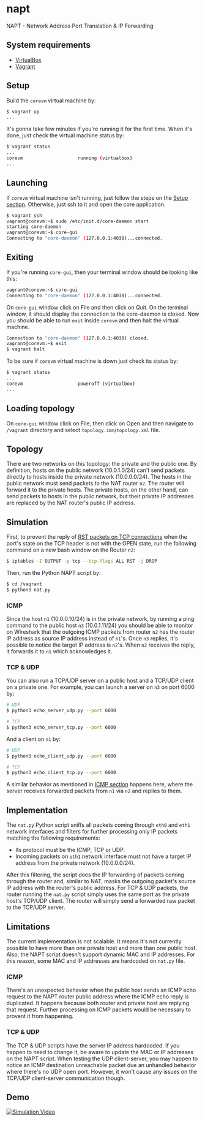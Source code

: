 # napt
NAPT - Network Address Port Translation & IP Forwarding

## System requirements

- [VirtualBox](https://www.virtualbox.org/)
- [Vagrant](https://www.vagrantup.com/)

## Setup

Build the `corevm` virtual machine by:

```bash
$ vagrant up
...
```

It's gonna take few minutes if you're running it for the first time. When it's done, just check the virtual machine status by:

```bash
$ vagrant status
...
corevm                    running (virtualbox)
...
```

## Launching

If `corevm` virtual machine isn't running, just follow the steps on the [Setup section](#setup). Otherwise, just ssh to it and open the core application.

```bash
$ vagrant ssh
vagrant@corevm:~$ sudo /etc/init.d/core-daemon start
starting core-daemon
vagrant@corevm:~$ core-gui
Connecting to "core-daemon" (127.0.0.1:4038)...connected.
```

## Exiting

If you're running `core-gui`, then your terminal window should be looking like this:


```bash
vagrant@corevm:~$ core-gui
Connecting to "core-daemon" (127.0.0.1:4038)...connected.
```

On `core-gui` window click on File and then click on Quit. On the terminal window, it should display the connection to the core-daemon is closed. Now you should be able to run `exit` inside `corevm` and then halt the virtual machine.

```bash
Connection to "core-daemon" (127.0.0.1:4038) closed.
vagrant@corevm:~$ exit
$ vagrant halt
```

To be sure if `corevm` virtual machine is down just check its status by:

```bash
$ vagrant status
...
corevm                    poweroff (virtualbox)
...
```

## Loading topology

On `core-gui` window click on File, then click on Open and then navigate to `/vagrant` directory and select `topology.imn`/`topology.xml` file.

## Topology

There are two networks on this topology: the private and the public one. By definition, hosts on the public network (10.0.1.0/24) can't send packets directly to hosts inside the private network (10.0.0.0/24). The hosts in the public network must send packets to the NAT router `n2`. The router will forward it to the private hosts. The private hosts, on the other hand, can send packets to hosts in the public network, but their private IP addresses are replaced by the NAT router's public IP address.

## Simulation

First, to prevent the reply of [RST packets on TCP connections](https://tools.ietf.org/html/rfc793) when the port's state on the TCP header is not with the OPEN state, run the following command on a new bash window on the Router `n2`: 

```bash
$ iptables -I OUTPUT -p tcp --tcp-flags ALL RST -j DROP
```

Then, run the Python NAPT script by:

```bash
$ cd /vagrant
$ python3 nat.py
```

### ICMP

Since the host `n1` (10.0.0.10/24) is in the private network, by running a ping command to the public host `n3` (10.0.1.11/24) you should be able to monitor on Wireshark that the outgoing ICMP packets from router `n2` has the router IP address as source IP address instead of `n1`'s. Once `n3` replies, it's possible to notice the target IP address is `n2`'s. When `n2` receives the reply, it forwards it to `n1` which acknowledges it.

### TCP & UDP

You can also run a TCP/UDP server on a public host and a TCP/UDP client on a private one. For example, you can launch a server on `n3` on port 6000 by:

```bash
# UDP
$ python3 echo_server_udp.py --port 6000

# TCP
$ python3 echo_server_tcp.py --port 6000
```

And a client on `n1` by:

```bash
# UDP
$ python3 echo_client_udp.py --port 6000

# TCP
$ python3 echo_client_tcp.py --port 6000
```

A similar behavior as mentioned in [ICMP section](#icmp) happens here, where the server receives forwarded packets from `n1` via `n2` and replies to them.

## Implementation

The `nat.py` Python script sniffs all packets coming through `eth0` and `eth1` network interfaces and filters for further processing only IP packets matching the following requirements:

- Its protocol must be the ICMP, TCP or UDP.
- Incoming packets on `eth1` network interface must not have a target IP address from the private network (10.0.0.0/24).

After this filtering, the script does the IP forwarding of packets coming through the router and, similar to NAT, masks the outgoing packet's source IP address with the router's public address. For TCP & UDP packets, the router running the `nat.py` script simply uses the same port as the private host's TCP/UDP client. The router will simply send a forwarded raw packet to the TCP/UDP server.

## Limitations

The current implementation is not scalable. It means it's not currently possible to have more than one private host and more than one public host. Also, the NAPT script doesn't support dynamic MAC and IP addresses. For this reason, some MAC and IP addresses are hardcoded on `nat.py` file.


### ICMP

There's an unexpected behavior when the public host sends an ICMP echo request to the NAPT router public address where the ICMP echo reply is duplicated. It happens because both router and private host are replying that request. Further processing on ICMP packets would be necessary to provent it from happening.

### TCP & UDP

The TCP & UDP scripts have the server IP address hardcoded. If you happen to need to change it, be aware to update the MAC or IP addresses on the NAPT script. When testing the UDP client-server, you may happen to notice an ICMP destination unreachable packet due an unhandled behavior where there's no UDP open port. However, it won't cause any issues on the TCP/UDP client-server communication though.

## Demo

[![Simulation Video](https://img.youtube.com/vi/opXbkZ98XWE/0.jpg)](https://www.youtube.com/watch?v=opXbkZ98XWE)
